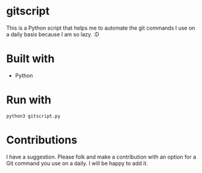 # gitscript
This is a Python script that helps me to automate the git commands I use on a daily basis because I am so lazy. :D

# Built with
- Python 

# Run with 

` python3 gitscript.py `

# Contributions
I have a suggestion. Please folk and make a contribution with an option for a Git command you use on a daily. I will be happy to add it.

